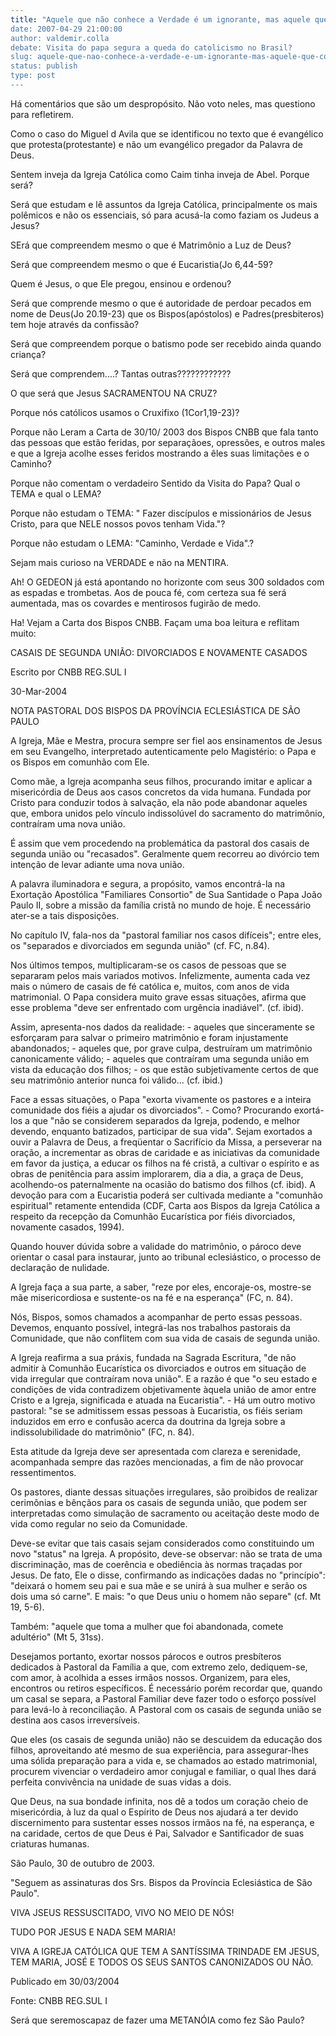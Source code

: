 ```yaml
---
title: "Aquele que não conhece a Verdade é um ignorante, mas aquele que conhece a verdade para segundas intençõs_indução à mentira é Cr
date: 2007-04-29 21:00:00
author: valdemir.colla
debate: Visita do papa segura a queda do catolicismo no Brasil?
slug: aquele-que-nao-conhece-a-verdade-e-um-ignorante-mas-aquele-que-conhece-a-verdade-para-segundas-intencos_inducao-a-mentira-e-cr
status: publish 
type: post
---
```


Há comentários que são um despropósito. Não voto neles, mas questiono para refletirem.  

Como o caso do Miguel d Avila que se identificou no texto que é evangélico que protesta(protestante) e não um evangélico pregador da Palavra de Deus.  

 Sentem inveja da Igreja Católica como Caim tinha inveja de Abel. Porque será?   

Será que estudam e lê assuntos da Igreja Católica, principalmente os mais polêmicos e não os essenciais, só para acusá-la como faziam os Judeus a Jesus?  

SErá que compreendem mesmo o que é Matrimônio a Luz de Deus?  

Será que compreendem mesmo o que é Eucaristia(Jo 6,44-59?  

Quem é Jesus, o que Ele pregou, ensinou e ordenou?  

Será que comprende mesmo o que é autoridade de perdoar pecados em nome de Deus(Jo 20.19-23) que os Bispos(apóstolos) e Padres(presbiteros) tem hoje através da confissão?  

Será que compreendem porque o batismo pode ser recebido ainda quando criança?  

Será que comprendem....? Tantas outras????????????  

O que será que Jesus SACRAMENTOU NA CRUZ?   

Porque nós católicos usamos o Cruxifixo (1Cor1,19-23)?   

Porque não Leram a Carta de 30/10/ 2003 dos Bispos CNBB que fala tanto das pessoas que estão feridas, por separaçãoes, opressões, e outros males e que a Igreja acolhe esses feridos mostrando a êles suas limitações e o Caminho?  

Porque não comentam o verdadeiro Sentido da Visita do Papa? Qual o TEMA e qual o LEMA?  

Porque não estudam o TEMA: " Fazer discípulos e missionários de Jesus Cristo, para que NELE nossos povos tenham Vida."?  

Porque não estudam o LEMA: "Caminho, Verdade e Vida".?  

Sejam mais curioso na VERDADE e não na MENTIRA.  

Ah! O GEDEON já está apontando no horizonte com seus 300 soldados com as espadas e trombetas. Aos de pouca fé, com certeza sua fé será aumentada, mas os covardes e mentirosos fugirão de medo.  

Ha! Vejam a Carta dos Bispos CNBB. Façam uma boa leitura e reflitam muito:  

CASAIS DE SEGUNDA UNIÃO: DIVORCIADOS E NOVAMENTE CASADOS   

Escrito por CNBB REG.SUL I   

30-Mar-2004   

  

NOTA PASTORAL DOS BISPOS DA PROVÍNCIA ECLESIÁSTICA DE SÃO PAULO  

  

A Igreja, Mãe e Mestra, procura sempre ser fiel aos ensinamentos de Jesus em seu Evangelho, interpretado autenticamente pelo Magistério: o Papa e os Bispos em comunhão com Ele.  

  

  

Como mãe, a Igreja acompanha seus filhos, procurando imitar e aplicar a misericórdia de Deus aos casos concretos da vida humana. Fundada por Cristo para conduzir todos à salvação, ela não pode abandonar aqueles que, embora unidos pelo vínculo indissolúvel do sacramento do matrimônio, contraíram uma nova união.  

  

  

É assim que vem procedendo na problemática da pastoral dos casais de segunda união ou "recasados". Geralmente quem recorreu ao divórcio tem intenção de levar adiante uma nova união.  

  

  

A palavra iluminadora e segura, a propósito, vamos encontrá-la na Exortação Apostólica "Familiares Consortio" de Sua Santidade o Papa João Paulo II, sobre a missão da família cristã no mundo de hoje. É necessário ater-se a tais disposições.  

  

  

No capítulo IV, fala-nos da "pastoral familiar nos casos difíceis"; entre eles, os "separados e divorciados em segunda união" (cf. FC, n.84).  

  

  

Nos últimos tempos, multiplicaram-se os casos de pessoas que se separaram pelos mais variados motivos. Infelizmente, aumenta cada vez mais o número de casais de fé católica e, muitos, com anos de vida matrimonial. O Papa considera muito grave essas situações, afirma que esse problema "deve ser enfrentado com urgência inadiável". (cf. ibid).  

  

  

Assim, apresenta-nos dados da realidade: - aqueles que sinceramente se esforçaram para salvar o primeiro matrimônio e foram injustamente abandonados; - aqueles que, por grave culpa, destruíram um matrimônio canonicamente válido; - aqueles que contraíram uma segunda união em vista da educação dos filhos; - os que estão subjetivamente certos de que seu matrimônio anterior nunca foi válido... (cf. ibid.)  

  

  

Face a essas situações, o Papa "exorta vivamente os pastores e a inteira comunidade dos fiéis a ajudar os divorciados". - Como? Procurando exortá-los a que "não se considerem separados da Igreja, podendo, e melhor devendo, enquanto batizados, participar de sua vida". Sejam exortados a ouvir a Palavra de Deus, a freqüentar o Sacrifício da Missa, a perseverar na oração, a incrementar as obras de caridade e as iniciativas da comunidade em favor da justiça, a educar os filhos na fé cristã, a cultivar o espírito e as obras de penitência para assim implorarem, dia a dia, a graça de Deus, acolhendo-os paternalmente na ocasião do batismo dos filhos (cf. ibid). A devoção para com a Eucaristia poderá ser cultivada mediante a "comunhão espiritual" retamente entendida (CDF, Carta aos Bispos da Igreja Católica a respeito da recepção da Comunhão Eucarística por fiéis divorciados, novamente casados, 1994).  

  

  

Quando houver dúvida sobre a validade do matrimônio, o pároco deve orientar o casal para instaurar, junto ao tribunal eclesiástico, o processo de declaração de nulidade.  

  

  

A Igreja faça a sua parte, a saber, "reze por eles, encoraje-os, mostre-se mãe misericordiosa e sustente-os na fé e na esperança" (FC, n. 84).  

  

  

Nós, Bispos, somos chamados a acompanhar de perto essas pessoas. Devemos, enquanto possível, integrá-las nos trabalhos pastorais da Comunidade, que não conflitem com sua vida de casais de segunda união.  

  

  

A Igreja reafirma a sua práxis, fundada na Sagrada Escritura, "de não admitir à Comunhão Eucarística os divorciados e outros em situação de vida irregular que contraíram nova união". E a razão é que "o seu estado e condições de vida contradizem objetivamente àquela união de amor entre Cristo e a Igreja, significada e atuada na Eucaristia". - Há um outro motivo pastoral: "se se admitissem essas pessoas à Eucaristia, os fiéis seriam induzidos em erro e confusão acerca da doutrina da Igreja sobre a indissolubilidade do matrimônio" (FC, n. 84).  

  

  

Esta atitude da Igreja deve ser apresentada com clareza e serenidade, acompanhada sempre das razões mencionadas, a fim de não provocar ressentimentos.  

  

  

Os pastores, diante dessas situações irregulares, são proibidos de realizar cerimônias e bênçãos para os casais de segunda união, que podem ser interpretadas como simulação de sacramento ou aceitação deste modo de vida como regular no seio da Comunidade.  

  

  

Deve-se evitar que tais casais sejam considerados como constituindo um novo "status" na Igreja. A propósito, deve-se observar: não se trata de uma discriminação, mas de coerência e obediência às normas traçadas por Jesus. De fato, Ele o disse, confirmando as indicações dadas no "princípio": "deixará o homem seu pai e sua mãe e se unirá à sua mulher e serão os dois uma só carne". E mais: "o que Deus uniu o homem não separe" (cf. Mt 19, 5-6).   

  

  

Também: "aquele que toma a mulher que foi abandonada, comete adultério" (Mt 5, 31ss).  

  

  

Desejamos portanto, exortar nossos párocos e outros presbíteros dedicados à Pastoral da Família a que, com extremo zelo, dediquem-se, com amor, à acolhida a esses irmãos nossos. Organizem, para eles, encontros ou retiros específicos. É necessário porém recordar que, quando um casal se separa, a Pastoral Familiar deve fazer todo o esforço possível para levá-lo à reconciliação. A Pastoral com os casais de segunda união se destina aos casos irreversíveis.  

  

  

Que eles (os casais de segunda união) não se descuidem da educação dos filhos, aproveitando até mesmo de sua experiência, para assegurar-lhes uma sólida preparação para a vida e, se chamados ao estado matrimonial, procurem vivenciar o verdadeiro amor conjugal e familiar, o qual lhes dará perfeita convivência na unidade de suas vidas a dois.  

  

  

Que Deus, na sua bondade infinita, nos dê a todos um coração cheio de misericórdia, à luz da qual o Espírito de Deus nos ajudará a ter devido discernimento para sustentar esses nossos irmãos na fé, na esperança, e na caridade, certos de que Deus é Pai, Salvador e Santificador de suas criaturas humanas.  

  

  

São Paulo, 30 de outubro de 2003.  

  

  

"Seguem as assinaturas dos Srs. Bispos da Província Eclesiástica de São Paulo".  

  

  

VIVA JSEUS RESSUSCITADO, VIVO NO MEIO DE NÓS!  

TUDO POR JESUS E NADA SEM MARIA!  

VIVA A IGREJA CATÓLICA QUE TEM A SANTÍSSIMA TRINDADE EM JESUS, TEM MARIA, JOSÉ E TODOS OS SEUS SANTOS CANONIZADOS OU NÃO.  

Publicado em 30/03/2004   

  

  

Fonte: CNBB REG.SUL I  

  

Será que seremoscapaz de fazer uma METANÓIA como fez São Paulo?

